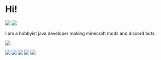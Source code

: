 # Hi!
[![](https://dcbadge.limes.pink/api/shield/135802962013454336?style=flat)](https://discord.gg/PGPWdRBQms)
[![](http://cf.way2muchnoise.eu/author/full_ErdbeerbaerLP_downloads.svg)](https://www.curseforge.com/members/erdbeerbaerlp/projects)


I am a hobbyist java developer making minecraft mods and discord bots.

![](https://github-readme-stats.vercel.app/api/top-langs/?username=ErdbeerbaerLP&theme=blue-green)



[![](https://github-readme-stats.vercel.app/api/pin/?username=ErdbeerbaerLP&repo=DiscordIntegration-Core&theme=transparent)](https://github.com/ErdbeerbaerLP/DiscordIntegration-Core)
[![](https://github-readme-stats.vercel.app/api/pin/?username=ErdbeerbaerLP&repo=DiscordIntegration-Forge&theme=transparent)](https://github.com/ErdbeerbaerLP/DiscordIntegration-Forge)
[![](https://github-readme-stats.vercel.app/api/pin/?username=ErdbeerbaerLP&repo=DiscordIntegration-Fabric&theme=transparent)](https://github.com/ErdbeerbaerLP/DiscordIntegration-Fabric)
[![](https://github-readme-stats.vercel.app/api/pin/?username=ErdbeerbaerLP&repo=DiscordIntegration-Spigot&theme=transparent)](https://github.com/ErdbeerbaerLP/DiscordIntegration-Spigot)
[![](https://github-readme-stats.vercel.app/api/pin/?username=ErdbeerbaerLP&repo=vee-cord&theme=transparent)](https://github.com/ErdbeerbaerLP/vee-cord)

